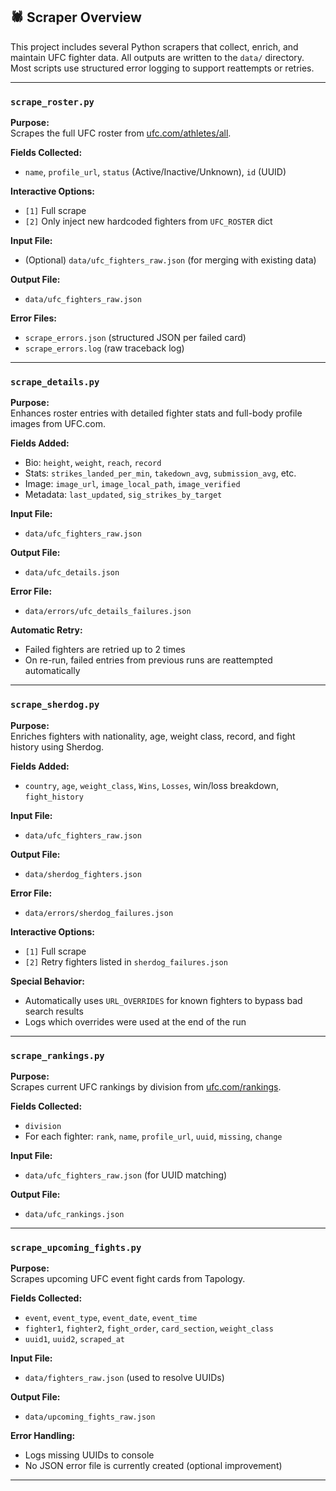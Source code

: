 ## 🕷 Scraper Overview

This project includes several Python scrapers that collect, enrich, and maintain UFC fighter data. All outputs are written to the `data/` directory. Most scripts use structured error logging to support reattempts or retries.

---

### `scrape_roster.py`

**Purpose:**  
Scrapes the full UFC roster from [ufc.com/athletes/all](https://www.ufc.com/athletes/all).

**Fields Collected:**  
- `name`, `profile_url`, `status` (Active/Inactive/Unknown), `id` (UUID)

**Interactive Options:**  
- `[1]` Full scrape  
- `[2]` Only inject new hardcoded fighters from `UFC_ROSTER` dict

**Input File:**  
- (Optional) `data/ufc_fighters_raw.json` (for merging with existing data)

**Output File:**  
- `data/ufc_fighters_raw.json`

**Error Files:**  
- `scrape_errors.json` (structured JSON per failed card)  
- `scrape_errors.log` (raw traceback log)

---

### `scrape_details.py`

**Purpose:**  
Enhances roster entries with detailed fighter stats and full-body profile images from UFC.com.

**Fields Added:**  
- Bio: `height`, `weight`, `reach`, `record`  
- Stats: `strikes_landed_per_min`, `takedown_avg`, `submission_avg`, etc.  
- Image: `image_url`, `image_local_path`, `image_verified`  
- Metadata: `last_updated`, `sig_strikes_by_target`

**Input File:**  
- `data/ufc_fighters_raw.json`

**Output File:**  
- `data/ufc_details.json`

**Error File:**  
- `data/errors/ufc_details_failures.json`

**Automatic Retry:**  
- Failed fighters are retried up to 2 times  
- On re-run, failed entries from previous runs are reattempted automatically

---

### `scrape_sherdog.py`

**Purpose:**  
Enriches fighters with nationality, age, weight class, record, and fight history using Sherdog.

**Fields Added:**  
- `country`, `age`, `weight_class`, `Wins`, `Losses`, win/loss breakdown, `fight_history`

**Input File:**  
- `data/ufc_fighters_raw.json`

**Output File:**  
- `data/sherdog_fighters.json`

**Error File:**  
- `data/errors/sherdog_failures.json`

**Interactive Options:**  
- `[1]` Full scrape  
- `[2]` Retry fighters listed in `sherdog_failures.json`

**Special Behavior:**  
- Automatically uses `URL_OVERRIDES` for known fighters to bypass bad search results  
- Logs which overrides were used at the end of the run

---

### `scrape_rankings.py`

**Purpose:**  
Scrapes current UFC rankings by division from [ufc.com/rankings](https://www.ufc.com/rankings).

**Fields Collected:**  
- `division`  
- For each fighter: `rank`, `name`, `profile_url`, `uuid`, `missing`, `change`

**Input File:**  
- `data/ufc_fighters_raw.json` (for UUID matching)

**Output File:**  
- `data/ufc_rankings.json`

---

### `scrape_upcoming_fights.py`

**Purpose:**  
Scrapes upcoming UFC event fight cards from Tapology.

**Fields Collected:**  
- `event`, `event_type`, `event_date`, `event_time`  
- `fighter1`, `fighter2`, `fight_order`, `card_section`, `weight_class`  
- `uuid1`, `uuid2`, `scraped_at`

**Input File:**  
- `data/fighters_raw.json` (used to resolve UUIDs)

**Output File:**  
- `data/upcoming_fights_raw.json`

**Error Handling:**  
- Logs missing UUIDs to console  
- No JSON error file is currently created (optional improvement)

---

